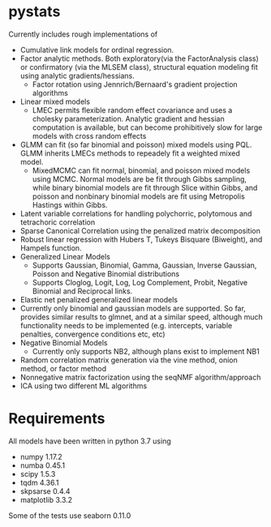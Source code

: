 # pystats
Currently includes rough implementations of 
- Cumulative link models for ordinal regression.  
- Factor analytic methods. 
  Both exploratory(via the FactorAnalysis class) or confirmatory (via the MLSEM class), structural equation modeling fit using analytic gradients/hessians.
  - Factor rotation using Jennrich/Bernaard's gradient projection algorithms
- Linear mixed models 
	- LMEC permits flexible random effect covariance and uses a cholesky parameterization.  Analytic gradient and hessian computation is available, but can become prohibitively slow for large models with cross random effects
 - GLMM can fit (so far binomial and poisson) mixed models using PQL.  GLMM inherits LMECs methods to repeadely fit a weighted mixed model.
	- MixedMCMC can fit normal, binomial, and poisson mixed models using MCMC.  Normal models are be fit through Gibbs sampling, while binary binomial models are fit through Slice within Gibbs, and poisson and nonbinary binomial models are fit using Metropolis Hastings within Gibbs. 
- Latent variable correlations for handling polychorric, polytomous and tetrachoric correlation
- Sparse Canonical Correlation using the penalized matrix decomposition
- Robust linear regression with Hubers T, Tukeys Bisquare (Biweight), and Hampels function.
- Generalized Linear Models 
  - Supports Gaussian, Binomial, Gamma, Gaussian, Inverse Gaussian, Poisson and Negative Binomial distributions
  - Supports Cloglog, Logit, Log, Log Complement, Probit, Negative Binomial and Reciprocal links.
- Elastic net penalized generalized linear models
 - Currently only binomial and gaussian models are supported.  So far, provides similar results to glmnet, and at a similar speed, although much functionality needs to be implemented (e.g. intercepts, variable penalties, convergence conditions etc, etc)
- Negative Binomial Models
  - Currently only supports NB2, although plans exist to implement NB1 
- Random correlation matrix generation via the vine method, onion method, or factor method
- Nonnegative matrix factorization using the seqNMF algorithm/approach
- ICA using two different ML algorithms

# Requirements
All models have been written in python 3.7 using
- numpy 1.17.2
- numba 0.45.1
- scipy 1.5.3
- tqdm 4.36.1
- skpsarse 0.4.4
- matplotlib 3.3.2

Some of the tests use seaborn 0.11.0



